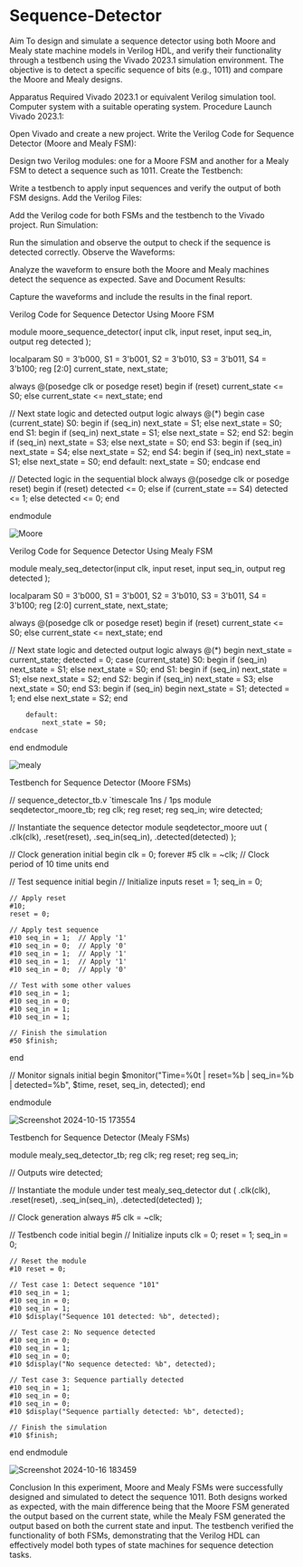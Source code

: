 # Sequence-Detector
Aim
To design and simulate a sequence detector using both Moore and Mealy state machine models in Verilog HDL, and verify their functionality through a testbench using the Vivado 2023.1 simulation environment. The objective is to detect a specific sequence of bits (e.g., 1011) and compare the Moore and Mealy designs.

Apparatus Required
Vivado 2023.1 or equivalent Verilog simulation tool.
Computer system with a suitable operating system.
Procedure
Launch Vivado 2023.1:

Open Vivado and create a new project.
Write the Verilog Code for Sequence Detector (Moore and Mealy FSM):

Design two Verilog modules: one for a Moore FSM and another for a Mealy FSM to detect a sequence such as 1011.
Create the Testbench:

Write a testbench to apply input sequences and verify the output of both FSM designs.
Add the Verilog Files:

Add the Verilog code for both FSMs and the testbench to the Vivado project.
Run Simulation:

Run the simulation and observe the output to check if the sequence is detected correctly.
Observe the Waveforms:

Analyze the waveform to ensure both the Moore and Mealy machines detect the sequence as expected.
Save and Document Results:

Capture the waveforms and include the results in the final report.

Verilog Code for Sequence Detector Using Moore FSM

module moore_sequence_detector(
    input  clk, 
    input  reset, 
    input  seq_in, 
    output reg detected
); 

localparam  S0 = 3'b000,
            S1 = 3'b001,
            S2 = 3'b010,
            S3 = 3'b011,
            S4 = 3'b100;
reg [2:0] current_state, next_state;

always @(posedge clk or posedge reset) begin
    if (reset)
        current_state <= S0;
    else
        current_state <= next_state;
end

// Next state logic and detected output logic
always @(*) begin
    case (current_state)
        S0: begin
            if (seq_in) 
                next_state = S1;
            else 
                next_state = S0;
        end
        S1: begin
            if (seq_in) 
                next_state = S1;
            else 
                next_state = S2;
        end
        S2: begin
            if (seq_in) 
                next_state = S3;
            else 
                next_state = S0;
        end
        S3: begin
            if (seq_in) 
                next_state = S4;
            else 
                next_state = S2;
        end
        S4: begin
            if (seq_in) 
                next_state = S1;
            else 
                next_state = S0;
        end
        default: 
            next_state = S0;
    endcase
end

// Detected logic in the sequential block
always @(posedge clk or posedge reset) begin
    if (reset)
        detected <= 0;
    else if (current_state == S4)
        detected <= 1;
    else
        detected <= 0;
end

endmodule

![Moore](https://github.com/user-attachments/assets/781f81f0-0aab-4ab4-8926-4f549ec3e8a1)


Verilog Code for Sequence Detector Using Mealy FSM

module mealy_seq_detector(input  clk, 
    input  reset, 
    input  seq_in, 
    output reg detected
); 

localparam S0 = 3'b000,
           S1 = 3'b001,
           S2 = 3'b010,
           S3 = 3'b011,
           S4 = 3'b100;
reg [2:0] current_state, next_state;

always @(posedge clk or posedge reset) begin
    if (reset)
        current_state <= S0;
    else
        current_state <= next_state;
        end

// Next state logic and detected output logic
always @(*) begin
next_state = current_state;
detected = 0;
    case (current_state)
        S0: begin
            if (seq_in) 
                next_state = S1;
            else 
                next_state = S0;
                end
        S1: begin
            if (seq_in) 
                next_state = S1;
            else 
                next_state = S2;
        end
        S2: begin
            if (seq_in) 
                next_state = S3;
            else 
                next_state = S0;
        end
        S3: begin
            if (seq_in) 
            begin
                next_state = S1;
                detected = 1;
                end
            else 
                next_state = S2;
        end
        
        default: 
            next_state = S0;
    endcase
end
endmodule

![mealy](https://github.com/user-attachments/assets/af172726-c73b-447d-91a4-1b25e96242a9)

Testbench for Sequence Detector (Moore FSMs)

// sequence_detector_tb.v
`timescale 1ns / 1ps
module seqdetector_moore_tb;
reg clk;
reg reset;
reg seq_in;
wire detected;

// Instantiate the sequence detector module
seqdetector_moore uut (
    .clk(clk),
    .reset(reset),
    .seq_in(seq_in),
    .detected(detected)
);

// Clock generation
initial begin
    clk = 0;
    forever #5 clk = ~clk;  // Clock period of 10 time units
end

// Test sequence
initial begin
    // Initialize inputs
    reset = 1;
    seq_in = 0;
    
    // Apply reset
    #10;
    reset = 0;

    // Apply test sequence
    #10 seq_in = 1;  // Apply '1'
    #10 seq_in = 0;  // Apply '0'
    #10 seq_in = 1;  // Apply '1'
    #10 seq_in = 1;  // Apply '1'
    #10 seq_in = 0;  // Apply '0'

    // Test with some other values
    #10 seq_in = 1;
    #10 seq_in = 0;
    #10 seq_in = 1;
    #10 seq_in = 1;
    
    // Finish the simulation
    #50 $finish;
end

// Monitor signals
initial begin
    $monitor("Time=%0t | reset=%b | seq_in=%b | detected=%b", $time, reset, seq_in, detected);
end

endmodule

![Screenshot 2024-10-15 173554](https://github.com/user-attachments/assets/0d8088bd-58f2-4b67-992c-76061041acc8)

Testbench for Sequence Detector (Mealy FSMs)

module mealy_seq_detector_tb;
reg clk;
  reg reset;
  reg seq_in;

  // Outputs
  wire detected;

  // Instantiate the module under test
  mealy_seq_detector dut (
    .clk(clk),
    .reset(reset),
    .seq_in(seq_in),
    .detected(detected)
  );

  // Clock generation
  always #5 clk = ~clk;

  // Testbench code
  initial begin
    // Initialize inputs
    clk = 0;
    reset = 1;
    seq_in = 0;

    // Reset the module
    #10 reset = 0;

    // Test case 1: Detect sequence "101"
    #10 seq_in = 1;
    #10 seq_in = 0;
    #10 seq_in = 1;
    #10 $display("Sequence 101 detected: %b", detected);

    // Test case 2: No sequence detected
    #10 seq_in = 0;
    #10 seq_in = 1;
    #10 seq_in = 0;
    #10 $display("No sequence detected: %b", detected);

    // Test case 3: Sequence partially detected
    #10 seq_in = 1;
    #10 seq_in = 0;
    #10 seq_in = 0;
    #10 $display("Sequence partially detected: %b", detected);

    // Finish the simulation
    #10 $finish;
  end
endmodule

![Screenshot 2024-10-16 183459](https://github.com/user-attachments/assets/70b5878f-43ae-4858-b76a-525c32aa01ae)


Conclusion
In this experiment, Moore and Mealy FSMs were successfully designed and simulated to detect the sequence 1011. Both designs worked as expected, with the main difference being that the Moore FSM generated the output based on the current state, while the Mealy FSM generated the output based on both the current state and input. The testbench verified the functionality of both FSMs, demonstrating that the Verilog HDL can effectively model both types of state machines for sequence detection tasks.
